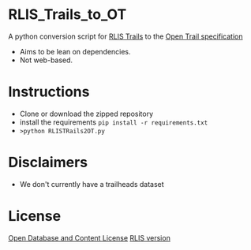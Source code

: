 RLIS_Trails_to_OT
=================

A python conversion script for [RLIS Trails](http://rlisdiscovery.oregonmetro.gov/?action=viewDetail&layerID=2404) to the [Open Trail specification](http://www.codeforamerica.org/specifications/trails/spec.html)

* Aims to be lean on dependencies.
* Not web-based.


Instructions
===========

* Clone or download the zipped repository
* install the requirements `pip install -r requirements.txt`
* `>python RLISTRails2OT.py`

Disclaimers
==========

* We don't currently have a trailheads dataset

License
=======

[Open Database and Content License](http://opendatacommons.org/licenses/odbl/)
[RLIS version](http://www.oregonmetro.gov/sites/default/files/Open_Database_and_Content_Licenses.pdf)
